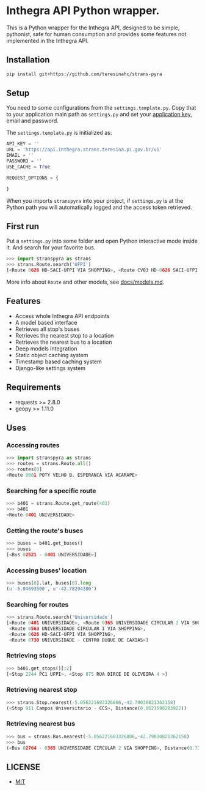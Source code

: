 # Inthegra API Python wrapper.

This is a Python wrapper for the Inthegra API,
designed to be simple, pythonist, safe for human
consumption and provides some features not implemented
in the Inthegra API.

## Installation

```bash
pip install git+https://github.com/teresinahc/strans-pyra
```

## Setup

You need to some configurations from the `settings.template.py`.
Copy that to your application main path as `settings.py` and set
your [application key](https://inthegra.strans.teresina.pi.gov.br/apikey/all),
email and password.

The `settings.template.py` is initialized as:

```python
API_KEY = ''
URL = 'https://api.inthegra.strans.teresina.pi.gov.br/v1'
EMAIL = ''
PASSWORD = ''
USE_CACHE = True

REQUEST_OPTIONS = {

}
```

When you imports `stranspyra` into your project, if `settings.py` is at
the Python path you will automatically logged and the access token
retrieved.

## First run

Put a `settings.py` into some folder and open Python interactive mode
inside it. And search for your favorite bus.

```python
>>> import stranspyra as strans
>>> strans.Route.search('UFPI')
[<Route 0626 HD-SACI-UFPI VIA SHOPPING>, <Route CV03 HD-0626 SACI-UFPI VIA SHOPPING>]
```

More info about `Route` and other models, see [docs/models.md](./docs/models.md).

## Features

* Access whole Inthegra API endpoints
* A model based interface
* Retrieves all stop's buses
* Retrieves the nearest stop to a
  location
* Retrieves the nearest bus to a
  location
* Deep models integration
* Static object caching system
* Timestamp based caching system
* Django-like settings system

## Requirements

* requests >= 2.8.0
* geopy >= 1.11.0

## Uses

### Accessing routes

```python
>>> import stranspyra as strans
>>> routes = strans.Route.all()
>>> routes[0]
<Route 0001 POTY VELHO B. ESPERANCA VIA ACARAPE>
```

### Searching for a specific route

```python
>>> b401 = strans.Route.get_route(401)
>>> b401
<Route 0401 UNIVERSIDADE>
```

### Getting the route's buses

```python
>>> buses = b401.get_buses()
>>> buses
[<Bus 02521 - 0401 UNIVERSIDADE>]
```

### Accessing buses' location

```python
>>> buses[0].lat, buses[0].long
(u'-5.04693500', u'-42.78294300')
```

### Searching for routes

```python
>>> strans.Route.search('Universidade')
[<Route 0401 UNIVERSIDADE>, <Route 0365 UNIVERSIDADE CIRCULAR 2 VIA SHOPPING>,
 <Route 0563 UNIVERSIDADE CIRCULAR I VIA SHOPPING>,
 <Route 0626 HD-SACI-UFPI VIA SHOPPING>,
 <Route 0730 UNIVERSIDADE - CENTRO DUQUE DE CAXIAS>]
```

### Retrieving stops

```python
>>> b401.get_stops()[:2]
[<Stop 2244 PC1 UFPI>, <Stop 875 RUA DIRCE DE OLIVEIRA 4 >]
```

### Retrieving nearest stop

```python
>>> strans.Stop.nearest(-5.056221603326806,-42.79030821362158)
(<Stop 911 Campos Universitario - CCS>, Distance(0.0621590283922))
```

### Retrieving nearest bus

```python
>>> bus = strans.Bus.nearest(-5.056221603326806,-42.79030821362158)
>>> bus
(<Bus 02764 - 0365 UNIVERSIDADE CIRCULAR 2 VIA SHOPPING>, Distance(0.72410974728))
```

## LICENSE

* [MIT](./LICENSE.md)
